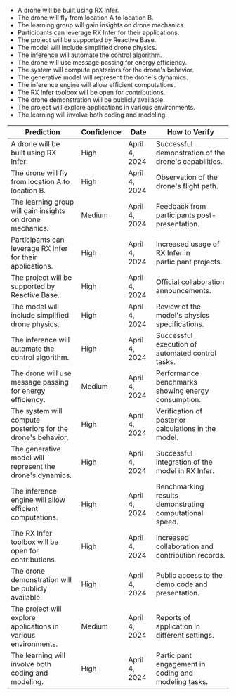 - A drone will be built using RX Infer.
- The drone will fly from location A to location B.
- The learning group will gain insights on drone mechanics.
- Participants can leverage RX Infer for their applications.
- The project will be supported by Reactive Base.
- The model will include simplified drone physics.
- The inference will automate the control algorithm.
- The drone will use message passing for energy efficiency.
- The system will compute posteriors for the drone's behavior.
- The generative model will represent the drone's dynamics.
- The inference engine will allow efficient computations.
- The RX Infer toolbox will be open for contributions.
- The drone demonstration will be publicly available.
- The project will explore applications in various environments.
- The learning will involve both coding and modeling.

| Prediction                                                     | Confidence     | Date              | How to Verify                                          |
|---------------------------------------------------------------|----------------|--------------------|-------------------------------------------------------|
| A drone will be built using RX Infer.                        | High           | April 4, 2024      | Successful demonstration of the drone's capabilities. |
| The drone will fly from location A to location B.           | High           | April 4, 2024      | Observation of the drone's flight path.               |
| The learning group will gain insights on drone mechanics.    | Medium         | April 4, 2024      | Feedback from participants post-presentation.         |
| Participants can leverage RX Infer for their applications.   | High           | April 4, 2024      | Increased usage of RX Infer in participant projects.   |
| The project will be supported by Reactive Base.              | High           | April 4, 2024      | Official collaboration announcements.                  |
| The model will include simplified drone physics.             | High           | April 4, 2024      | Review of the model's physics specifications.          |
| The inference will automate the control algorithm.           | High           | April 4, 2024      | Successful execution of automated control tasks.       |
| The drone will use message passing for energy efficiency.    | Medium         | April 4, 2024      | Performance benchmarks showing energy consumption.     |
| The system will compute posteriors for the drone's behavior. | High           | April 4, 2024      | Verification of posterior calculations in the model.   |
| The generative model will represent the drone's dynamics.    | High           | April 4, 2024      | Successful integration of the model in RX Infer.      |
| The inference engine will allow efficient computations.       | High           | April 4, 2024      | Benchmarking results demonstrating computational speed. |
| The RX Infer toolbox will be open for contributions.         | High           | April 4, 2024      | Increased collaboration and contribution records.      |
| The drone demonstration will be publicly available.          | High           | April 4, 2024      | Public access to the demo code and presentation.      |
| The project will explore applications in various environments.| Medium         | April 4, 2024      | Reports of application in different settings.          |
| The learning will involve both coding and modeling.          | High           | April 4, 2024      | Participant engagement in coding and modeling tasks.   |
